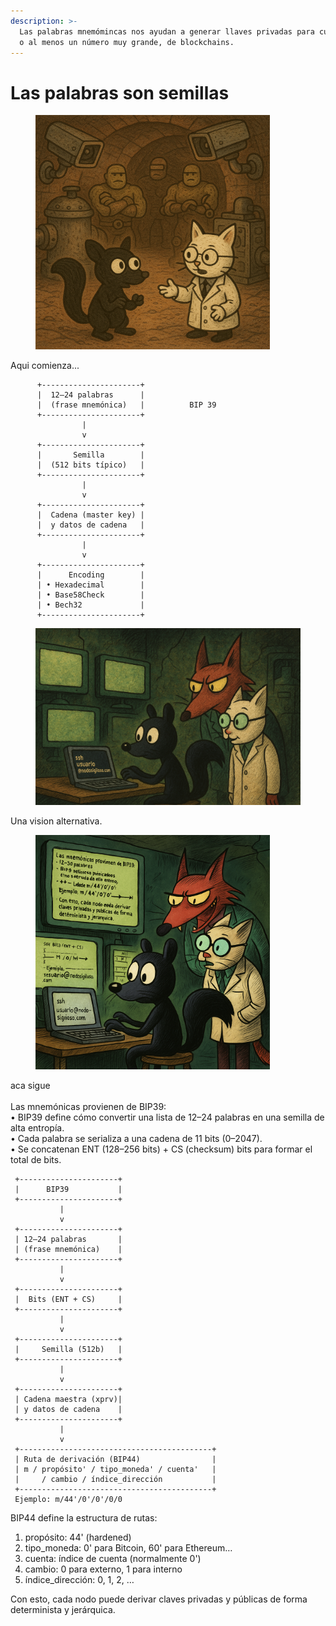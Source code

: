 ```yaml
---
description: >-
  Las palabras mnemómincas nos ayudan a generar llaves privadas para cualquier ,
  o al menos un número muy grande, de blockchains.
---
```


# Las palabras son semillas

<figure><img src=".gitbook/assets/image (2) (1).png" alt="" width="375"><figcaption></figcaption></figure>

Aqui comienza...



```
      +----------------------+
      |  12–24 palabras      |
      |  (frase mnemónica)   |          BIP 39 
      +----------------------+
                |
                v
      +----------------------+
      |       Semilla        |
      |  (512 bits típico)   |
      +----------------------+
                |
                v
      +----------------------+
      |  Cadena (master key) |
      |  y datos de cadena   |
      +----------------------+
                |
                v
      +----------------------+
      |      Encoding        |
      | • Hexadecimal        |
      | • Base58Check        |
      | • Bech32             |
      +----------------------+

```

<figure><img src=".gitbook/assets/image (1) (1) (1) (1).png" alt=""><figcaption></figcaption></figure>

Una vision alternativa.

<figure><img src=".gitbook/assets/image (2).png" alt="" width="375"><figcaption></figcaption></figure>

aca sigue\
\
Las mnemónicas provienen de BIP39:
\
• BIP39 define cómo convertir una lista de 12–24 palabras en una semilla de alta entropía.\
• Cada palabra se serializa a una cadena de 11 bits (0–2047).\
• Se concatenan ENT (128–256 bits) + CS (checksum) bits para formar el total de bits.

```
 +----------------------+
 |      BIP39           |
 +----------------------+
           |
           v
 +----------------------+
 | 12–24 palabras       |
 | (frase mnemónica)    |
 +----------------------+
           |
           v
 +----------------------+
 |  Bits (ENT + CS)     |
 +----------------------+
           |
           v
 +----------------------+
 |     Semilla (512b)   |
 +----------------------+
           |
           v
 +----------------------+
 | Cadena maestra (xprv)|
 | y datos de cadena    |
 +----------------------+
           |
           v
 +-------------------------------------------+
 | Ruta de derivación (BIP44)                |
 | m / propósito' / tipo_moneda' / cuenta'   |
 |     / cambio / índice_dirección           |
 +-------------------------------------------+
 Ejemplo: m/44'/0'/0'/0/0
```

BIP44 define la estructura de rutas:

1. propósito: 44' (hardened)
2. tipo\_moneda: 0' para Bitcoin, 60' para Ethereum…
3. cuenta: índice de cuenta (normalmente 0')
4. cambio: 0 para externo, 1 para interno
5. índice\_dirección: 0, 1, 2, …

Con esto, cada nodo puede derivar claves privadas y públicas de forma determinista y jerárquica.
